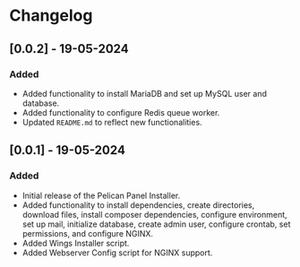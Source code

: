 # Changelog

## [0.0.2] - 19-05-2024
### Added
- Added functionality to install MariaDB and set up MySQL user and database.
- Added functionality to configure Redis queue worker.
- Updated `README.md` to reflect new functionalities.

## [0.0.1] - 19-05-2024
### Added
- Initial release of the Pelican Panel Installer.
- Added functionality to install dependencies, create directories, download files, install composer dependencies, configure environment, set up mail, initialize database, create admin user, configure crontab, set permissions, and configure NGINX.
- Added Wings Installer script.
- Added Webserver Config script for NGINX support.
